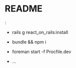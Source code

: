 # README

:

* rails g react_on_rails:install 

* bundle && npm i

* foreman start -f Procfile.dev

* ...
